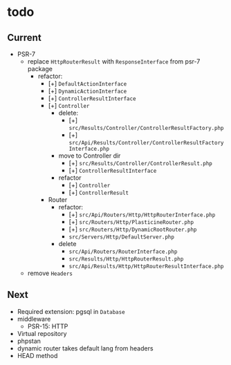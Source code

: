 # todo

## Current

- PSR-7
  - replace `HttpRouterResult` with `ResponseInterface` from psr-7 package
    - refactor:
      - [+] `DefaultActionInterface`
      - [+] `DynamicActionInterface`
      - [+] `ControllerResultInterface`
      - [+] `Controller`
        - delete:
          - [+] `src/Results/Controller/ControllerResultFactory.php`
          - [+] `src/Api/Results/Controller/ControllerResultFactoryInterface.php`
        - move to Controller dir
          - [+] `src/Results/Controller/ControllerResult.php`
          - [+] `ControllerResultInterface`
        - refactor
          - [+] `Controller`
          - [+] `ControllerResult`
      - Router
        - refactor:
          - [+] `src/Api/Routers/Http/HttpRouterInterface.php`
          - [+] `src/Routers/Http/PlasticineRouter.php`
          - [+] `src/Routers/Http/DynamicRootRouter.php`
          - `src/Servers/Http/DefaultServer.php`
        - delete
          - `src/Api/Routers/RouterInterface.php`
          - `src/Results/Http/HttpRouterResult.php`
          - `src/Api/Results/Http/HttpRouterResultInterface.php`
  - remove `Headers`

## Next

- Required extension: pgsql in `Database`
- middleware
  - PSR-15: HTTP
- Virtual repository
- phpstan  
- dynamic router takes default lang from headers  
- HEAD method
